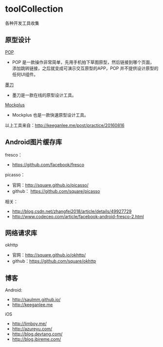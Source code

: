 # toolCollection
各种开发工具收集

## 原型设计

[POP](https://popapp.in/)

- POP 是一款操作非常简单，先用手机拍下草图原型，然后链接到哪个页面，添加跳转链接，之后就变成可演示交互原型的APP，POP 并不提供设计原型的任何UI组件。

[墨刀](https://modao.cc/)

- 墨刀是一款在线的原型设计工具。

[Mockplus](https://www.mockplus.cn/)

- Mockplus 也是一款快速原型设计工具。

以上工具来自：http://keeganlee.me/post/practice/20160816

## Android图片缓存库

fresco： 

- https://github.com/facebook/fresco

picasso：

- 官网：http://square.github.io/picasso/
- github： https://github.com/square/picasso

相关：

- http://blog.csdn.net/zhangfei2018/article/details/49927729
- http://www.codeceo.com/article/facebook-android-fresco-2.html


## 网络请求库

okhttp

- 官网：http://square.github.io/okhttp/
- github：https://github.com/square/okhttp

## 博客

Android:

- http://saulmm.github.io/
- http://keeganlee.me

iOS

- http://limboy.me/
- http://azureyu.com/
- http://blog.devtang.com/
- http://blog.ibireme.com/



